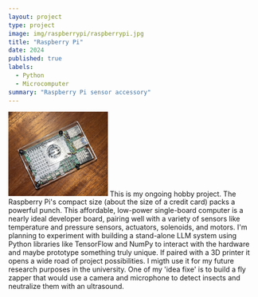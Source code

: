 ```yaml
---
layout: project
type: project
image: img/raspberrypi/raspberrypi.jpg
title: "Raspberry Pi"
date: 2024
published: true
labels:
  - Python
  - Microcomputer
summary: "Raspberry Pi sensor accessory"
---
```

<img width="200px" class="rounded float-start pe-4" src="../img/raspberrypi/raspberrypi3.jpg"> This is my ongoing hobby project. The Raspberry Pi's compact size (about the size of a credit card) packs a powerful punch. This affordable, low-power single-board computer is a nearly ideal developer board, 
pairing well with a variety of sensors like temperature and pressure sensors, actuators, solenoids, and motors. I'm planning to experiment with building a stand-alone LLM system using Python libraries like TensorFlow and NumPy to interact with the hardware and maybe prototype something truly unique. 
If paired with a 3D printer it opens a wide road of project possibilities. I migth use it for my future research purposes in the university.
One of my 'idea fixe' is to build a fly zapper that would use a camera and microphone to detect insects and neutralize them with an ultrasound.
